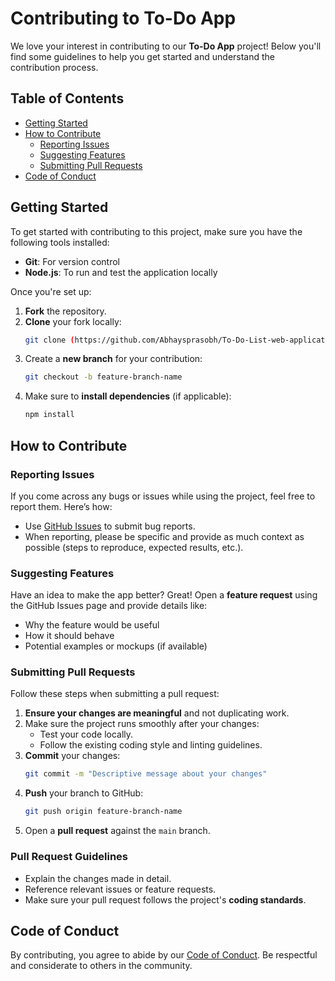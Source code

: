 
# Contributing to To-Do App

We love your interest in contributing to our **To-Do App** project! Below you'll find some guidelines to help you get started and understand the contribution process.

## Table of Contents
- [Getting Started](#getting-started)
- [How to Contribute](#how-to-contribute)
  - [Reporting Issues](#reporting-issues)
  - [Suggesting Features](#suggesting-features)
  - [Submitting Pull Requests](#submitting-pull-requests)
- [Code of Conduct](#code-of-conduct)

## Getting Started

To get started with contributing to this project, make sure you have the following tools installed:

- **Git**: For version control
- **Node.js**: To run and test the application locally

Once you're set up:

1. **Fork** the repository.
2. **Clone** your fork locally:
   ```bash
   git clone (https://github.com/Abhaysprasobh/To-Do-List-web-application.git)
   ```
3. Create a **new branch** for your contribution:
   ```bash
   git checkout -b feature-branch-name
   ```
4. Make sure to **install dependencies** (if applicable):
   ```bash
   npm install
   ```

## How to Contribute

### Reporting Issues
If you come across any bugs or issues while using the project, feel free to report them. Here’s how:
- Use [GitHub Issues](https://github.com/Abhaysprasobh/To-Do-List-web-application/issues) to submit bug reports.
- When reporting, please be specific and provide as much context as possible (steps to reproduce, expected results, etc.).

### Suggesting Features
Have an idea to make the app better? Great! Open a **feature request** using the GitHub Issues page and provide details like:
- Why the feature would be useful
- How it should behave
- Potential examples or mockups (if available)

### Submitting Pull Requests
Follow these steps when submitting a pull request:
1. **Ensure your changes are meaningful** and not duplicating work.
2. Make sure the project runs smoothly after your changes:
   - Test your code locally.
   - Follow the existing coding style and linting guidelines.
3. **Commit** your changes:
   ```bash
   git commit -m "Descriptive message about your changes"
   ```
4. **Push** your branch to GitHub:
   ```bash
   git push origin feature-branch-name
   ```
5. Open a **pull request** against the `main` branch.

### Pull Request Guidelines
- Explain the changes made in detail.
- Reference relevant issues or feature requests.
- Make sure your pull request follows the project's **coding standards**.

## Code of Conduct

By contributing, you agree to abide by our [Code of Conduct](CODE_OF_CONDUCT.md). Be respectful and considerate to others in the community.
